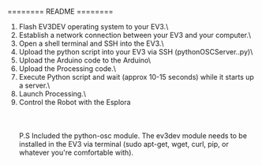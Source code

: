 ======== README ========
1) Flash EV3DEV operating system to your EV3.\
2) Establish a network connection between your EV3 and your computer.\
3) Open a shell terminal and SSH into the EV3.\
4) Upload the python script into your EV3 via SSH (pythonOSCServer..py)\
5) Upload the Arduino code to the Arduino\
6) Upload the Processing code.\
7) Execute Python script and wait (approx 10-15 seconds) while it starts up a server.\
8) Launch Processing.\
9) Control the Robot with the Esplora\
\
\
\
P.S Included the python-osc module. The ev3dev module needs to be installed in the EV3 via terminal (sudo apt-get, wget, curl, pip, or whatever you're comfortable with).
